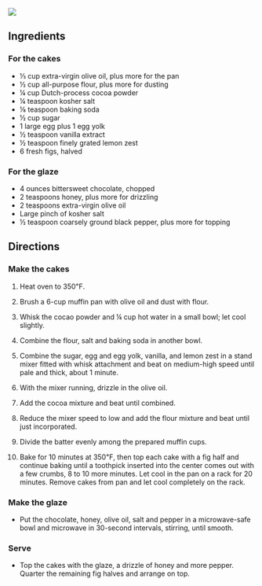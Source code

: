<div id="wikitext">

<div>

<span
class="rfloat">![](http://wiki.tamouse.org?n=uploads.Recipes.ChocolateOliveOilFigCake.ChocolateFigCakes.jpg)</span>

</div>

<span id="ingredients"></span>

Ingredients
-----------

### For the cakes

-   ⅓ cup extra-virgin olive oil, plus more for the pan
-   ½ cup all-purpose flour, plus more for dusting
-   ¼ cup Dutch-process cocoa powder
-   ¼ teaspoon kosher salt
-   ⅛ teaspoon baking soda
-   ½ cup sugar
-   1 large egg plus 1 egg yolk
-   ½ teaspoon vanilla extract
-   ½ teaspoon finely grated lemon zest
-   6 fresh figs, halved

<div class="vspace">

</div>

### For the glaze

-   4 ounces bittersweet chocolate, chopped
-   2 teaspoons honey, plus more for drizzling
-   2 teaspoons extra-virgin olive oil
-   Large pinch of kosher salt
-   ½ teaspoon coarsely ground black pepper, plus more for topping

<span id="directions"></span>

Directions
----------

### Make the cakes

1.  Heat oven to 350℉.
    <div class="vspace">

    </div>

2.  Brush a 6-cup muffin pan with olive oil and dust with flour.
    <div class="vspace">

    </div>

3.  Whisk the cocao powder and ¼ cup hot water in a small bowl; let cool
    slightly.
    <div class="vspace">

    </div>

4.  Combine the flour, salt and baking soda in another bowl.
    <div class="vspace">

    </div>

5.  Combine the sugar, egg and egg yolk, vanilla, and lemon zest in a
    stand mixer fitted with whisk attachment and beat on medium-high
    speed until pale and thick, about 1 minute.
    <div class="vspace">

    </div>

6.  With the mixer running, drizzle in the olive oil.
    <div class="vspace">

    </div>

7.  Add the cocoa mixture and beat until combined.
    <div class="vspace">

    </div>

8.  Reduce the mixer speed to low and add the flour mixture and beat
    until just incorporated.
    <div class="vspace">

    </div>

9.  Divide the batter evenly among the prepared muffin cups.
    <div class="vspace">

    </div>

10. Bake for 10 minutes at 350℉, then top each cake with a fig half and
    continue baking until a toothpick inserted into the center comes out
    with a few crumbs, 8 to 10 more minutes. Let cool in the pan on a
    rack for 20 minutes. Remove cakes from pan and let cool completely
    on the rack.

<div class="vspace">

</div>

### Make the glaze

-   Put the chocolate, honey, olive oil, salt and pepper in a
    microwave-safe bowl and microwave in 30-second intervals, stirring,
    until smooth.

<div class="vspace">

</div>

### Serve

-   Top the cakes with the glaze, a drizzle of honey and more pepper.
    Quarter the remaining fig halves and arrange on top.

<div class="vspace">

</div>

<div style="display: none;">

Summary:to finish off a sumptuous Italian dinner
Parent:(Recipes.)Desserts
includeme:[Recipes.Desserts](http://wiki.tamouse.org?n=Recipes.Desserts?action=print)
Source: Food Network Magazine, October 2012, page 131
Categories:[Recipes](http://wiki.tamouse.org?n=Category.Recipes),[Dessert](http://wiki.tamouse.org?n=Category.Dessert)
Tags: figs, chocolate, cake, Italian, dessert

</div>

<div class="vspace">

</div>

</div>
